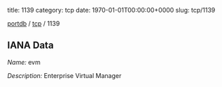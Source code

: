 title: 1139
category: tcp
date: 1970-01-01T00:00:00+0000
slug: tcp/1139

[portdb](/) / [tcp](/category/tcp.html) / 1139


## IANA Data

_Name:_ evm

_Description:_ Enterprise Virtual Manager

